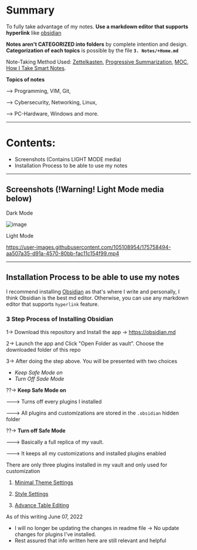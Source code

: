 # Summary
To fully take advantage of my notes. **Use a markdown editor that supports hyperlink** like [obsidian](https://obsidian.md)

**Notes aren't CATEGORIZED into folders** by complete intention and design. **Categorization of each topics** is possible by the file **`3. Notes/+Home.md`**

Note-Taking Method Used: [Zettelkasten](https://en.wikipedia.org/wiki/Zettelkasten), [Progressive Summarization](https://fortelabs.co/blog/series/ps/), [MOC](https://medium.com/@nickmilo22/in-what-ways-can-we-form-useful-relationships-between-notes-9b9ec46973c6), [How I Take Smart Notes](https://www.amazon.com/How-Take-Smart-Notes-Nonfiction/dp/1542866502).   


**Topics of notes**

--> Programming, VIM, Git, 

--> Cybersecurity, Networking, Linux, 

--> PC-Hardware, Windows and more. 


---
# Contents:
- Screenshots (Contains LIGHT MODE media)
- Installation Process to be able to use my notes
---

## Screenshots (!Warning! Light Mode media below)

Dark Mode 

![image](https://user-images.githubusercontent.com/105108954/175243737-ea656a29-7057-4a95-aff8-9feaa0b78d51.png)

Light Mode

https://user-images.githubusercontent.com/105108954/175758494-aa507a35-d91a-4570-80bb-fac11c154f99.mp4


---
## Installation Process to be able to use my notes

I recommend installing [Obsidian](https://obsidian.md) as that's where I write and personally, I think Obsidian is the best md editor. Otherwise, you can use any markdown editor that supports `hyperlink` feature. 

### 3 Step Process of Installing Obsidian

1-> Download this repository and Install the app -> https://obsidian.md

2-> Launch the app and Click "Open Folder as vault". Choose the downloaded folder of this repo 

3-> After doing the step above. You will be presented with two choices  
- _Keep Safe Mode on_
- _Turn Off Sade Mode_

??-> **Keep Safe Mode on**

---> Turns off every plugins I installed

---> All plugins and customizations are stored in the `.obsidian` hidden folder

??-> **Turn off Safe Mode**

---> Basically a full replica of my vault. 

---> It keeps all my customizations and installed plugins enabled 


There are only three plugins installed in my vault and only used for customization

1. [Minimal Theme Settings](https://github.com/kepano/obsidian-minimal-settings)

2. [Style Settings](https://github.com/mgmeyers/obsidian-style-settings)

3. [Advance Table Editing](https://github.com/tgrosinger/advanced-tables-obsidian)



As of this writing June 07, 2022
- I will no longer be updating the changes in readme file
-> No update changes for plugins I've installed.
- Rest assured that info written here are still relevant and helpful
